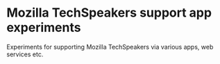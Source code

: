 # Mozilla TechSpeakers support app experiments

Experiments for supporting Mozilla TechSpeakers via various apps, web services etc.
